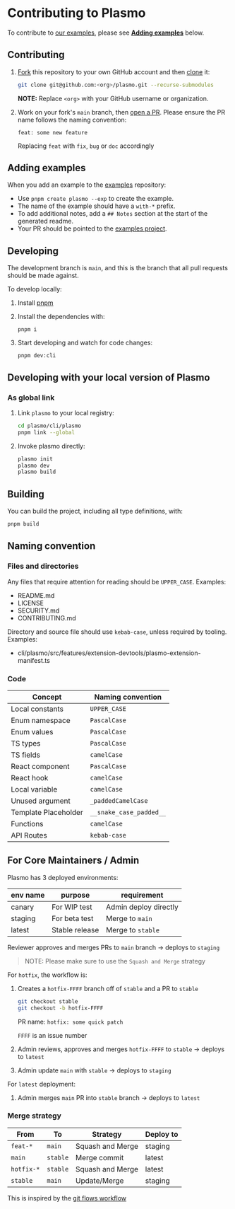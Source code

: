 # Contributing to Plasmo

To contribute to [our examples](https://github.com/PlasmoHQ/examples/), please see **[Adding examples](#adding-examples)** below.

## Contributing

1. [Fork](https://help.github.com/articles/fork-a-repo/) this repository to your own GitHub account and then [clone](https://help.github.com/articles/cloning-a-repository/) it:

   ```bash
   git clone git@github.com:<org>/plasmo.git --recurse-submodules
   ```

   **NOTE:** Replace `<org>` with your GitHub username or organization.

1. Work on your fork's `main` branch, then [open a PR](https://github.com/PlasmoHQ/plasmo/compare). Please ensure the PR name follows the naming convention:

   `feat: some new feature`

   Replacing `feat` with `fix`, `bug` or `doc` accordingly

## Adding examples

When you add an example to the [examples](https://github.com/PlasmoHQ/examples/) repository:

- Use `pnpm create plasmo --exp` to create the example.
- The name of the example should have a `with-*` prefix.
- To add additional notes, add a `## Notes` section at the start of the generated readme.
- Your PR should be pointed to the [examples project](https://github.com/PlasmoHQ/examples/).

## Developing

The development branch is `main`, and this is the branch that all pull
requests should be made against.

To develop locally:

1. Install [pnpm](https://pnpm.io/)
1. Install the dependencies with:

   ```
   pnpm i
   ```

1. Start developing and watch for code changes:

   ```
   pnpm dev:cli
   ```

## Developing with your local version of Plasmo

### As global link

1. Link `plasmo` to your local registry:

   ```sh
   cd plasmo/cli/plasmo
   pnpm link --global
   ```

2. Invoke plasmo directly:

   ```sh
   plasmo init
   plasmo dev
   plasmo build
   ```

## Building

You can build the project, including all type definitions, with:

```bash
pnpm build
```

## Naming convention

### Files and directories

Any files that require attention for reading should be `UPPER_CASE`. Examples:

- README.md
- LICENSE
- SECURITY.md
- CONTRIBUTING.md

Directory and source file should use `kebab-case`, unless required by tooling. Examples:

- cli/plasmo/src/features/extension-devtools/plasmo-extension-manifest.ts

### Code

| Concept              | Naming convention       |
| -------------------- | ----------------------- |
| Local constants      | `UPPER_CASE`            |
| Enum namespace       | `PascalCase`            |
| Enum values          | `PascalCase`            |
| TS types             | `PascalCase`            |
| TS fields            | `camelCase`             |
| React component      | `PascalCase`            |
| React hook           | `camelCase`             |
| Local variable       | `camelCase`             |
| Unused argument      | `_paddedCamelCase`      |
| Template Placeholder | `__snake_case_padded__` |
| Functions            | `camelCase`             |
| API Routes           | `kebab-case`            |

## For Core Maintainers / Admin

Plasmo has 3 deployed environments:

| env name | purpose        | requirement           |
| -------- | -------------- | --------------------- |
| canary   | For WIP test   | Admin deploy directly |
| staging  | For beta test  | Merge to `main`       |
| latest   | Stable release | Merge to `stable`     |

Reviewer approves and merges PRs to `main` branch -> deploys to `staging`

> NOTE: Please make sure to use the `Squash and Merge` strategy

For `hotfix`, the workflow is:

1. Creates a `hotfix-FFFF` branch off of `stable` and a PR to `stable`

   ```sh
   git checkout stable
   git checkout -b hotfix-FFFF
   ```

   PR name: `hotfix: some quick patch`

   `FFFF` is an issue number

1. Admin reviews, approves and merges `hotfix-FFFF` to `stable` -> deploys to `latest`
1. Admin update `main` with `stable` -> deploys to `staging`

For `latest` deployment:

1. Admin merges `main` PR into `stable` branch -> deploys to `latest`

### Merge strategy

| From       | To       | Strategy         | Deploy to |
| ---------- | -------- | ---------------- | --------- |
| `feat-*`   | `main`   | Squash and Merge | staging   |
| `main`     | `stable` | Merge commit     | latest    |
| `hotfix-*` | `stable` | Squash and Merge | latest    |
| `stable`   | `main`   | Update/Merge     | staging   |

This is inspired by the [git flows workflow](https://www.atlassian.com/git/tutorials/comparing-workflows/gitflow-workflow)
